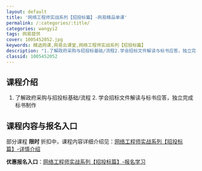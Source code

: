 ```yaml
---
layout: default
title: '网络工程师实战系列【招投标篇】-网易精品单课'
permalink: /:categories/:title/
categories: wangyi2
tags: 网易提供
cover: 1005452052.jpg
keywords: 精选网课,网易云课堂,网络工程师实战系列【招投标篇】
description: "1.了解政府采购与招投标基础/流程2.学会招标文件解读与标书应答，独立完成标书制作网络工程师实战系列【招投标篇】"
classid: 1005452052
---
```


## 课程介绍

1. 了解政府采购与招投标基础/流程 2. 学会招标文件解读与标书应答，独立完成标书制作

## 课程内容与报名入口

部分课程 **限时** 折扣中，课程内容详细介绍见：[网络工程师实战系列【招投标篇】-详情介绍](https://study.163.com/course/introduction/1005452052.htm?share=1&shareId=1025206652&utm_campaign=share&utm_medium=iphoneShare&utm_source=&utm_u=1025206652)

**优惠报名入口**：[网络工程师实战系列【招投标篇】-报名学习](https://study.163.com/course/introduction/1005452052.htm?share=1&shareId=1025206652&utm_campaign=share&utm_medium=iphoneShare&utm_source=&utm_u=1025206652)

